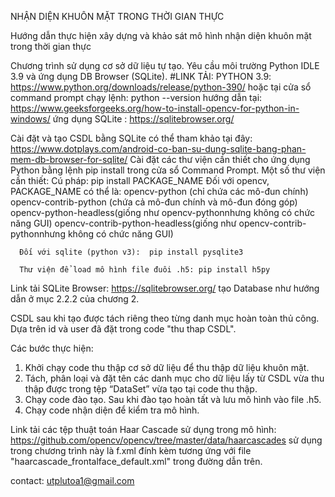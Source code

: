 NHẬN DIỆN KHUÔN MẶT TRONG THỜI GIAN THỰC

Hướng dẫn thực hiện xây dựng và khảo sát mô hình nhận diện khuôn mặt trong thời gian thực

Chương trình sử dụng cơ sở dữ liệu tự tạo. Yêu cầu môi trường Python IDLE 3.9 và ứng dụng DB Browser (SQLite).
#LINK TẢI: PYTHON 3.9: https://www.python.org/downloads/release/python-390/
                    hoặc tại cửa sổ command prompt chạy lệnh: python --version
                    hướng dẫn tại: https://www.geeksforgeeks.org/how-to-install-opencv-for-python-in-windows/
          ứng dụng SQLite    : https://sqlitebrowser.org/
          
Cài đặt và tạo CSDL bằng SQLite có thể tham khảo tại đây: https://www.dotplays.com/android-co-ban-su-dung-sqlite-bang-phan-mem-db-browser-for-sqlite/
Cài đặt các thư viện cần thiết cho ứng dụng Python bằng lệnh pip install trong cửa sổ Command Prompt.
Một số thư viện cần thiết:
Cú pháp: pip install PACKAGE_NAME
      Đối với opencv, PACKAGE_NAME có thể là:
                    opencv-python (chỉ chứa các mô-đun chính)
                    opencv-contrib-python (chứa cả mô-đun chính và mô-đun đóng góp)
                    opencv-python-headless(giống như opencv-pythonnhưng không có chức năng GUI)
                    opencv-contrib-python-headless(giống như opencv-contrib-pythonnhưng không có chức năng GUI)
                    
      Đối với sqlite (python v3):  pip install pysqlite3 
      
      Thư viện để load mô hình file đuôi .h5: pip install h5py
     
      
Link tải SQLite Browser: https://sqlitebrowser.org/ tạo Database như hướng dẫn ở mục 2.2.2 của chương 2.


CSDL sau khi tạo được tách riêng theo từng danh mục hoàn toàn thủ công. Dựa trên id và user đã đặt trong code "thu thap CSDL".

Các bước thực hiện:
1)	Khởi chạy code thu thập cơ sở dữ liệu để thu thập dữ liệu khuôn mặt.
2)	Tách, phân loại và đặt tên các danh mục cho dữ liệu lấy từ CSDL vừa thu thập được trong tệp “DataSet” vừa tạo tại code thu thập.
3)	Chạy code đào tạo. Sau khi đào tạo hoàn tất và lưu mô hình vào file .h5.
4)	Chạy code nhận diện để kiểm tra mô hình.

Link tải các tệp thuật toán Haar Cascade sử dụng trong mô hình: https://github.com/opencv/opencv/tree/master/data/haarcascades
 sử dụng trong chương trình này là f.xml đính kèm tương ứng với file "haarcascade_frontalface_default.xml" trong đường dẫn trên.
 
 
 
 
 
 contact: utplutoa1@gmail.com
